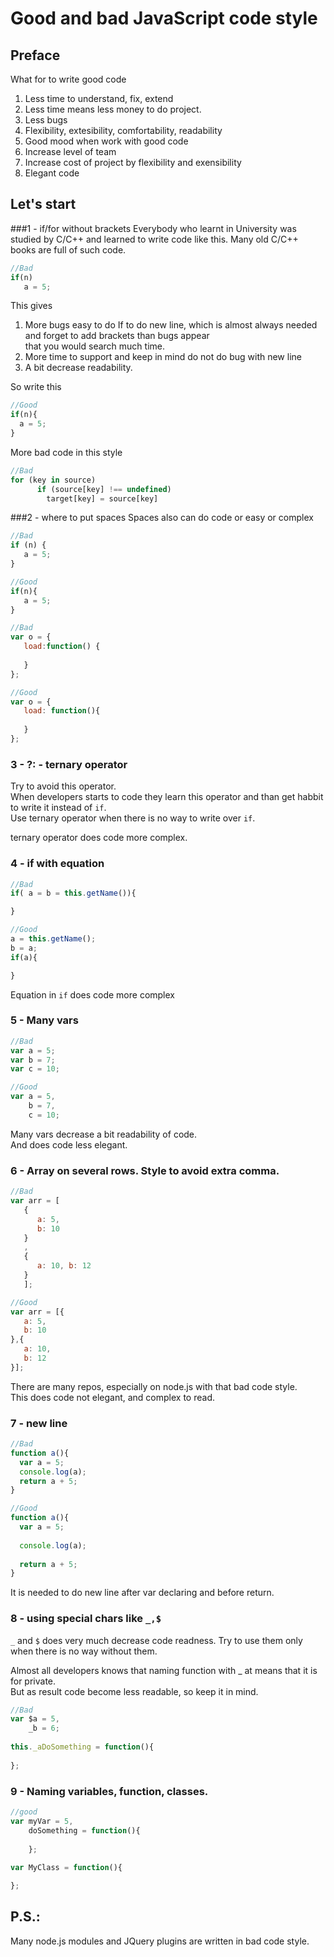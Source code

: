 Good and bad JavaScript code style
==================

Preface
--------------------------------------
 What for to write good code  
 1. Less time to understand, fix, extend
 2. Less time means less money to do project.
 3. Less bugs
 4. Flexibility, extesibility, comfortability, readability
 5. Good mood when work with good code
 6. Increase level of team
 7. Increase cost of project by flexibility and exensibility
 8. Elegant code

Let's start
--------------------------------------

###1 - if/for without brackets
Everybody who learnt in University was studied by C/C++ and learned to write code like this.
Many old C/C++ books are full of such code.  
```javascript
//Bad
if(n)
   a = 5;
```
This gives  
1. More bugs easy to do
   If to do new line, which is almost always needed and forget to add brackets than bugs appear  
   that you would search much time.  
2. More time to support and keep in mind do not do bug with new line  
3. A bit decrease readability.  

So write this
```javascript
//Good
if(n){
  a = 5;
}
```
More bad code in this style
```javascript
//Bad
for (key in source)
      if (source[key] !== undefined)
        target[key] = source[key]
```

###2 - where to put spaces
Spaces also can do code or easy or complex

```javascript
//Bad
if (n) {
   a = 5;
}
```

```javascript
//Good
if(n){
   a = 5;
}
```
  
```javascript
//Bad
var o = {
   load:function() {
      
   }
};
```

```javascript
//Good
var o = {
   load: function(){
      
   }
};
```

### 3 - ?: - ternary operator
Try to avoid this operator.  
When developers starts to code they learn this operator and than get habbit to write it instead of ```if```.  
Use ternary operator when there is no way to write over ```if```.  
  
ternary operator does code more complex.

### 4 - if with equation
```javascript
//Bad
if( a = b = this.getName()){

}
```

```javascript
//Good
a = this.getName();
b = a;
if(a){

}
```

Equation in ```if``` does code more complex

### 5 - Many vars

```javascript
//Bad
var a = 5;
var b = 7;
var c = 10;
```

```javascript
//Good
var a = 5,
    b = 7,
    c = 10;
```

Many vars decrease a bit readability of code.  
And does code less elegant.

### 6 - Array on several rows. Style to avoid extra comma.
```javascript
//Bad
var arr = [
   {
      a: 5,
      b: 10
   }
   ,
   {
      a: 10, b: 12
   }
   ];
```

```javascript
//Good
var arr = [{
   a: 5,
   b: 10
},{
   a: 10,
   b: 12
}];
```
There are many repos, especially on node.js with that bad code style.  
This does code not elegant, and complex to read.  

### 7 - new line

```javascript
//Bad
function a(){
  var a = 5;
  console.log(a);
  return a + 5;
}
```
  

```javascript
//Good
function a(){
  var a = 5;
  
  console.log(a);
  
  return a + 5;
}
```

It is needed to do new line after var declaring and before return.  

### 8 - using special chars like ```_,$```

```_``` and ```$``` does very much decrease code readness.
Try to use them only when there is no way without them.  

Almost all developers knows that naming function with _ at means that it is for private.  
But as result code become less readable, so keep it in mind.  
```javascript
//Bad
var $a = 5,
    _b = 6;
    
this._aDoSomething = function(){
   
};

```

### 9 - Naming variables, function, classes.
```javascript
//good
var myVar = 5,
    doSomething = function(){
    
    };
   
var MyClass = function(){

};
```

P.S.:
----------------------------
Many node.js modules and JQuery plugins are written in bad code style.  
